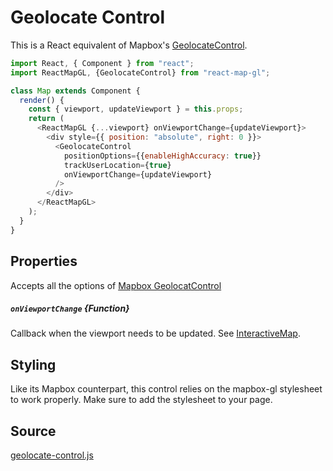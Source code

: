 # Geolocate Control

This is a React equivalent of Mapbox's [GeolocateControl](https://www.mapbox.com/mapbox-gl-js/api/#geolocatecontrol).

```js
import React, { Component } from "react";
import ReactMapGL, {GeolocateControl} from "react-map-gl";

class Map extends Component {
  render() {
    const { viewport, updateViewport } = this.props;
    return (
      <ReactMapGL {...viewport} onViewportChange={updateViewport}>
        <div style={{ position: "absolute", right: 0 }}>
          <GeolocateControl 
            positionOptions={{enableHighAccuracy: true}}
            trackUserLocation={true}
            onViewportChange={updateViewport}
          />
        </div>
      </ReactMapGL>
    );
  }
}
```

## Properties

Accepts all the options of [Mapbox GeolocatControl](https://docs.mapbox.com/mapbox-gl-js/api/#geolocatecontrol)

##### `onViewportChange` {Function}

Callback when the viewport needs to be updated. See [InteractiveMap](/docs/components/interactive-map.md).


## Styling

Like its Mapbox counterpart, this control relies on the mapbox-gl stylesheet to work properly. Make sure to add the stylesheet to your page.

## Source

[geolocate-control.js](https://github.com/uber/react-map-gl/tree/master/src/components/geolocate-control.js)
